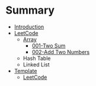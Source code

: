 # Summary

* [Introduction](README.md)
* [LeetCode](leetcode.md)
  * [Array](leetcode/array.md)
    * [001-Two Sum](leetcode/array/001-two-sum.md)
    * [002-Add Two Numbers](leetcode/array/002-add-two-numbers.md)
  * Hash Table
  * Linked List
* [Template](template.md)
  * [LeetCode](template/leetcode.md)

